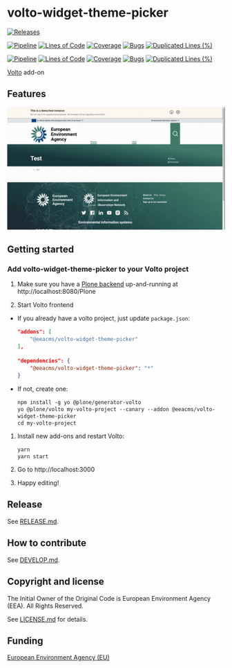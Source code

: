 # volto-widget-theme-picker

[![Releases](https://img.shields.io/github/v/release/eea/volto-widget-theme-picker)](https://github.com/eea/volto-widget-theme-picker/releases)

[![Pipeline](https://ci.eionet.europa.eu/buildStatus/icon?job=volto-addons%2Fvolto-widget-theme-picker%2Fmaster&subject=master)](https://ci.eionet.europa.eu/view/Github/job/volto-addons/job/volto-widget-theme-picker/job/master/display/redirect)
[![Lines of Code](https://sonarqube.eea.europa.eu/api/project_badges/measure?project=volto-widget-theme-picker-master&metric=ncloc)](https://sonarqube.eea.europa.eu/dashboard?id=volto-widget-theme-picker-master)
[![Coverage](https://sonarqube.eea.europa.eu/api/project_badges/measure?project=volto-widget-theme-picker-master&metric=coverage)](https://sonarqube.eea.europa.eu/dashboard?id=volto-widget-theme-picker-master)
[![Bugs](https://sonarqube.eea.europa.eu/api/project_badges/measure?project=volto-widget-theme-picker-master&metric=bugs)](https://sonarqube.eea.europa.eu/dashboard?id=volto-widget-theme-picker-master)
[![Duplicated Lines (%)](https://sonarqube.eea.europa.eu/api/project_badges/measure?project=volto-widget-theme-picker-master&metric=duplicated_lines_density)](https://sonarqube.eea.europa.eu/dashboard?id=volto-widget-theme-picker-master)

[![Pipeline](https://ci.eionet.europa.eu/buildStatus/icon?job=volto-addons%2Fvolto-widget-theme-picker%2Fdevelop&subject=develop)](https://ci.eionet.europa.eu/view/Github/job/volto-addons/job/volto-widget-theme-picker/job/develop/display/redirect)
[![Lines of Code](https://sonarqube.eea.europa.eu/api/project_badges/measure?project=volto-widget-theme-picker-develop&metric=ncloc)](https://sonarqube.eea.europa.eu/dashboard?id=volto-widget-theme-picker-develop)
[![Coverage](https://sonarqube.eea.europa.eu/api/project_badges/measure?project=volto-widget-theme-picker-develop&metric=coverage)](https://sonarqube.eea.europa.eu/dashboard?id=volto-widget-theme-picker-develop)
[![Bugs](https://sonarqube.eea.europa.eu/api/project_badges/measure?project=volto-widget-theme-picker-develop&metric=bugs)](https://sonarqube.eea.europa.eu/dashboard?id=volto-widget-theme-picker-develop)
[![Duplicated Lines (%)](https://sonarqube.eea.europa.eu/api/project_badges/measure?project=volto-widget-theme-picker-develop&metric=duplicated_lines_density)](https://sonarqube.eea.europa.eu/dashboard?id=volto-widget-theme-picker-develop)

[Volto](https://github.com/plone/volto) add-on

## Features

![Widget Theme Picker](https://raw.githubusercontent.com/eea/volto-widget-theme-picker/master/docs/volto-widget-theme-picker.gif)


## Getting started

### Add volto-widget-theme-picker to your Volto project

1. Make sure you have a [Plone backend](https://plone.org/download) up-and-running at http://localhost:8080/Plone

1. Start Volto frontend

- If you already have a volto project, just update `package.json`:

  ```JSON
  "addons": [
      "@eeacms/volto-widget-theme-picker"
  ],

  "dependencies": {
      "@eeacms/volto-widget-theme-picker": "*"
  }
  ```

- If not, create one:

  ```
  npm install -g yo @plone/generator-volto
  yo @plone/volto my-volto-project --canary --addon @eeacms/volto-widget-theme-picker
  cd my-volto-project
  ```

1. Install new add-ons and restart Volto:

   ```
   yarn
   yarn start
   ```

1. Go to http://localhost:3000

1. Happy editing!

## Release

See [RELEASE.md](https://github.com/eea/volto-widget-theme-picker/blob/master/RELEASE.md).

## How to contribute

See [DEVELOP.md](https://github.com/eea/volto-widget-theme-picker/blob/master/DEVELOP.md).

## Copyright and license

The Initial Owner of the Original Code is European Environment Agency (EEA).
All Rights Reserved.

See [LICENSE.md](https://github.com/eea/volto-widget-theme-picker/blob/master/LICENSE.md) for details.

## Funding

[European Environment Agency (EU)](http://eea.europa.eu)
